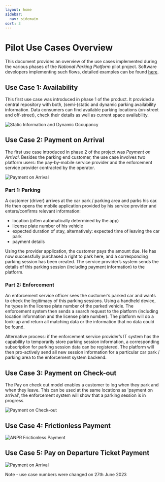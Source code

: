 ```yaml
---
layout: home 
sidebar:
  nav: sidemain
sort: 3
---
```

# Pilot Use Cases Overview
This document provides an overview of the use cases implemented during the various phases of the _National Parking Platform_ pilot project. Software developers implementing such flows, detailed examples can be found [here](flows.md).

## Use Case 1: Availability
This first use case was introduced in phase 1 of the product. It provided a central repository with both, (semi-)static and dynamic parking availability information. Data consumers can find available parking locations (on-street and off-street), check their details as well as current space availability.

![Static Information and Dynamic Occupancy](assets/images/usecases/usecase0overview.png)

## Use Case 2: Payment on Arrival
The first use case introduced in phase 2 of the project was _Payment on Arrival_. Besides the parking end customer, the use case involves two platform users: the pay-by-mobile service provider and the enforcement service provider contracted by the operator.

![Payment on Arrival](assets/images/usecases/usecase1overview.png)

### Part 1: Parking
A customer (driver) arrives at the car park / parking area and parks his car. He then opens the mobile application provided by his service provider and enters/confirms relevant information:

* location (often automatically determined by the app)
* license plate number of his vehicle
* expected duration of stay, alternatively: expected time of leaving the car park 
* payment details

Using the provider application, the customer pays the amount due. He has now successfully purchased a right to park here, and a corresponding parking session has been created. The service provider’s system sends the details of this parking session (including payment information) to the platform.


### Part 2: Enforcement
An enforcement service officer sees the customer’s parked car and wants to check the legitimacy of this parking sessions. Using a handheld device, he types in the license plate number of the parked vehicle. The enforcement system then sends a search request to the platform (including location information and the license plate number). The platform will do a look-up and return all matching data or the information that no data could be found. 

Alternative process: if the enforcement service provider’s IT system has the capability to temporarily store parking session information, a corresponding subscription for parking session data can be registered. The platform will then pro-actively send all new session information for a particular car park / parking area to the enforcement system backend.

## Use Case 3: Payment on Check-out
The Pay on check out model enables a customer to log when they park and when they leave.  This can be used at the same locations as 'payment on arrival', the enforcement system will show that a parking session is in progress.

![Payment on Check-out](assets/images/usecases/usecase3checkoutnew.png)


## Use Case 4: Frictionless Payment

![ANPR Frictionless Payment](assets/images/usecases/usecase2overview.png)


## Use Case 5: Pay on Departure Ticket Payment

![Payment on Arrival](assets/images/usecases/usecase3overview.png)


Note - use case numbers were changed on 27th June 2023
